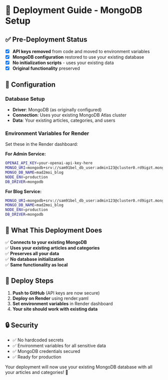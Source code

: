 # 🚀 Deployment Guide - MongoDB Setup

## ✅ Pre-Deployment Status

- [x] **API keys removed** from code and moved to environment variables
- [x] **MongoDB configuration** restored to use your existing database
- [x] **No initialization scripts** - uses your existing data
- [x] **Original functionality** preserved

## 🔧 Configuration

### Database Setup
- **Driver**: MongoDB (as originally configured)
- **Connection**: Uses your existing MongoDB Atlas cluster
- **Data**: Your existing articles, categories, and users

### Environment Variables for Render

Set these in the Render dashboard:

**For Admin Service:**
```bash
OPENAI_API_KEY=your-openai-api-key-here
MONGO_URI=mongodb+srv://sam91bel_db_user:admin123@cluster0.rd9igzt.mongodb.net/?retryWrites=true&w=majority&appName=Cluster0
MONGO_DB_NAME=mad2moi_blog
NODE_ENV=production
DB_DRIVER=mongodb
```

**For Blog Service:**
```bash
MONGO_URI=mongodb+srv://sam91bel_db_user:admin123@cluster0.rd9igzt.mongodb.net/?retryWrites=true&w=majority&appName=Cluster0
MONGO_DB_NAME=mad2moi_blog
NODE_ENV=production
DB_DRIVER=mongodb
```

## 🎯 What This Deployment Does

✅ **Connects to your existing MongoDB**  
✅ **Uses your existing articles and categories**  
✅ **Preserves all your data**  
✅ **No database initialization**  
✅ **Same functionality as local**  

## 🚀 Deploy Steps

1. **Push to GitHub** (API keys are now secure)
2. **Deploy on Render** using render.yaml
3. **Set environment variables** in Render dashboard
4. **Your site should work with existing data**

## 🔒 Security

- ✅ No hardcoded secrets
- ✅ Environment variables for all sensitive data  
- ✅ MongoDB credentials secured
- ✅ Ready for production

Your deployment will now use your existing MongoDB database with all your articles and categories! 🎉

